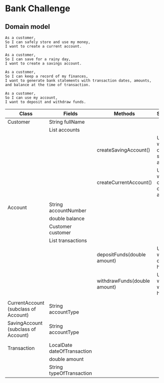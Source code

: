 # Bank Challenge

## Domain model

```
As a customer,
So I can safely store and use my money,
I want to create a current account.

As a customer,
So I can save for a rainy day,
I want to create a savings account.

As a customer,
So I can keep a record of my finances,
I want to generate bank statements with transaction dates, amounts, and balance at the time of transaction.

As a customer,
So I can use my account,
I want to deposit and withdraw funds.
```

| Class                                | Fields                         | Methods                      | Scenario                               | Output |
|--------------------------------------|--------------------------------|------------------------------|----------------------------------------|--------|
| Customer                             | String fullName                |                              |                                        |        |
|                                      | List<Account> accounts         |                              |                                        |        |
|                                      |                                | createSavingAccount()        | User wants to create a saving account  |        |
|                                      |                                | createCurrentAccount()       | User wants to create a current account |        |
|                                      |                                |                              |                                        |        |
| Account                              | String accountNumber           |                              |                                        |        |
|                                      | double balance                 |                              |                                        |        |
|                                      | Customer customer              |                              |                                        |        |
|                                      | List<Transaction> transactions |                              |                                        |        |
|                                      |                                | depositFunds(double amount)  | User wants to deposit his funds        |        |
|                                      |                                | withdrawFunds(double amount) | User wants to withdraw his funds       |        |
|                                      |                                |                              |                                        |        |
| CurrentAccount (subclass of Account) | String accountType             |                              |                                        |        |
| SavingAccount (subclass of Account)  | String accountType             |                              |                                        |        |
|                                      |                                |                              |                                        |        |
| Transaction                          | LocalDate dateOfTransaction    |                              |                                        |        |
|                                      | double amount                  |                              |                                        |        |
|                                      | String typeOfTransaction       |                              |                                        |        |

